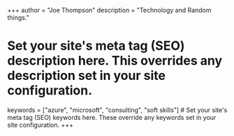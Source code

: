 +++
author = "Joe Thompson"
description = "Technology and Random things." 
# Set your site's meta tag (SEO) description here. This overrides any description set in your site configuration.
keywords = ["azure", "microsoft", "consulting", "soft skills"] # Set your site's meta tag (SEO) keywords here. These override any keywords set in your site configuration.
+++
